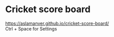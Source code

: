 # Cricket score board
https://aslamanver.github.io/cricket-score-board/ <br>
Ctrl + Space for Settings 
<blockquote class="imgur-embed-pub" lang="en" data-id="a/LTWzuWY" data-context="false"><a href="//imgur.com/LTWzuWY"></a></blockquote><script async src="//s.imgur.com/min/embed.js" charset="utf-8"></script>

